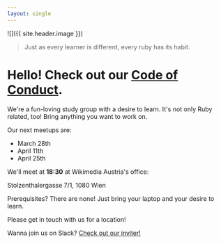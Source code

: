 ```yaml
---
layout: single
---
```


![]({{ site.header.image }})
> Just as every learner is different, every ruby has its habit.


# Hello! Check out our [Code of Conduct](/conduct).

We're a fun-loving study group with a desire to learn. It's not only Ruby related, too! Bring anything you want to work on.

Our next meetups are:

- March 28th
- April 11th
- April 25th

We'll meet at **18:30** at Wikimedia Austria's office:

Stolzenthalergasse 7/1, 1080 Wien

Prerequisites? There are none! Just bring your laptop and your desire to learn.

Please get in touch with us for a location!

Wanna join us on Slack? [Check out our inviter!](http://rubyhabits.herokuapp.com/)


